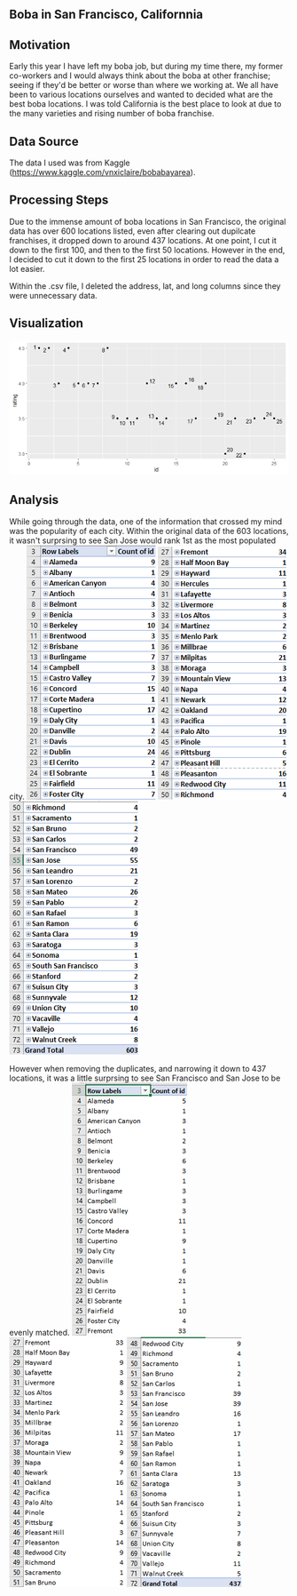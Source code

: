 ## Boba in San Francisco, Californnia

## Motivation
Early this year I have left my boba job, but during my time there, my former co-workers and I would always think about the boba at other franchise; seeing if they'd be better or worse than where we working at. We all have been to various locations ourselves and wanted to decided what are the best boba locations. I was told California is the best place to look at due to the many varieties and rising number of boba franchise.


## Data Source
The data I used was from Kaggle (https://www.kaggle.com/vnxiclaire/bobabayarea). 

## Processing Steps
Due to the immense amount of boba locations in San Francisco, the original data has over 600 locations listed, even after clearing out dupilcate franchises, it dropped down to around 437 locations. At one point, I cut it down to the first 100, and then to the first 50 locations. However in the end, I decided to cut it down to the first 25 locations in order to read the data a lot easier. 

Within the .csv file, I deleted the address, lat, and long columns since they were unnecessary data.   

## Visualization

![alt text](https://github.com/jessicaphan193/DATA115-Dataset_Project/blob/main/Rplot01.png)

## Analysis
While going through the data, one of the information that crossed my mind was the popularity of each city. Within the original data of the 603 locations, it wasn't surprsing to see San Jose would rank 1st as the most populated city.
![alt text](https://github.com/jessicaphan193/DATA115-Dataset_Project/blob/main/original_pt1.png)
![alt text](https://github.com/jessicaphan193/DATA115-Dataset_Project/blob/main/original_pt2.png)
![alt text](https://github.com/jessicaphan193/DATA115-Dataset_Project/blob/main/original_pt3.png)

However when removing the duplicates, and narrowing it down to 437 locations, it was a little surprsing to see San Francisco and San Jose to be evenly matched.
![alt text](https://github.com/jessicaphan193/DATA115-Dataset_Project/blob/main/middle.png)
![alt text](https://github.com/jessicaphan193/DATA115-Dataset_Project/blob/main/middle2.png)
![alt text](https://github.com/jessicaphan193/DATA115-Dataset_Project/blob/main/middle3.png)
